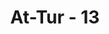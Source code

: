 ---
title: "At-Tur - 13"
no: 13
arabic_no: ١٣
ayah: يَوْمَ يُدَعُّوْنَ اِلٰى نَارِ جَهَنَّمَ دَعًّاۗ
translation: "pada hari (ketika) itu mereka didorong ke neraka Jahanam dengan sekuat-kuatnya."
tafsir: "Dalam ayat ini Allah menerangkan bahwa orang-orang yang berbuat kejahatan tersebut, pada hari itu mereka dihardik dan didorong dengan paksa ke dalam neraka Jahanam, yang apinya selalu membakar dan menyala-nyala. ("
---